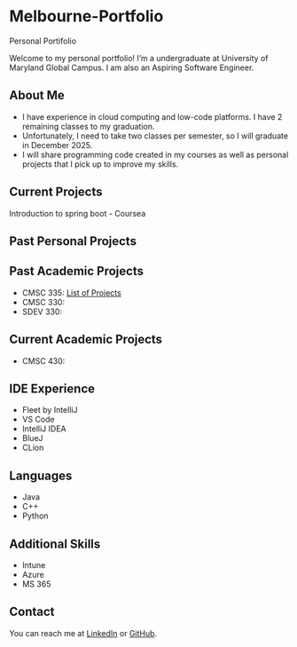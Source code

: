 # Melbourne-Portfolio

Personal Portifolio

Welcome to my personal portfolio! I’m a undergraduate at University of Maryland Global Campus.
I am also an Aspiring Software Engineer.

## About Me

* I have experience in cloud computing and low-code platforms. I have 2 remaining classes to my graduation.
* Unfortunately, I need to take two classes per semester, so I will graduate in December 2025.
* I will share programming code created in my courses as well as personal projects that I pick up to improve my skills.

## Current Projects

Introduction to spring boot - Coursea

## Past Personal Projects

## Past Academic Projects

* CMSC 335: [List of Projects](https://github.com/EoUReDIt/Melbourne-Portfolio.io/tree/main/Academic%20Projects/Legacy/CMSC%20335)
* CMSC 330:
* SDEV 330:

## Current Academic Projects

* CMSC 430:

## IDE Experience

* Fleet by IntelliJ
* VS Code
* IntelliJ IDEA
* BlueJ
* CLion

## Languages

* Java
* C++
* Python

## Additional Skills

* Intune
* Azure
* MS 365

## Contact

You can reach me at [LinkedIn](https://www.linkedin.com/username) or [GitHub](https://github.com/username).